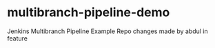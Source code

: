 # multibranch-pipeline-demo
Jenkins Multibranch Pipeline Example Repo 
changes made by abdul in feature
